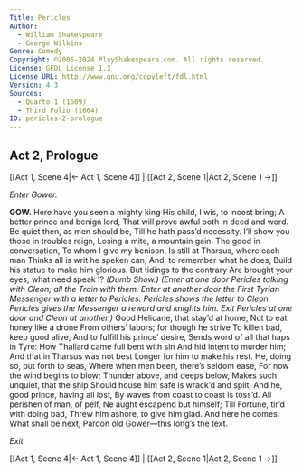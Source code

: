 ```yaml
---
Title: Pericles
Author: 
  - William Shakespeare
  - George Wilkins
Genre: Comedy
Copyright: ©2005-2024 PlayShakespeare.com. All rights reserved.
License: GFDL License 1.3
License URL: http://www.gnu.org/copyleft/fdl.html
Version: 4.3
Sources:
  - Quarto 1 (1609)
  - Third Folio (1664)
ID: pericles-2-prologue
---
```


## Act 2, Prologue
[[Act 1, Scene 4|← Act 1, Scene 4]] | [[Act 2, Scene 1|Act 2, Scene 1 →]]


*Enter Gower.*

**GOW.**
Here have you seen a mighty king
His child, I wis, to incest bring;
A better prince and benign lord,
That will prove awful both in deed and word.
Be quiet then, as men should be,
Till he hath pass’d necessity.
I’ll show you those in troubles reign,
Losing a mite, a mountain gain.
The good in conversation,
To whom I give my benison,
Is still at Tharsus, where each man
Thinks all is writ he speken can;
And, to remember what he does,
Build his statue to make him glorious.
But tidings to the contrary
Are brought your eyes; what need speak I?
*(Dumb Show.)*
*(Enter at one door Pericles talking with Cleon; all the Train with them. Enter at another door the First Tyrian Messenger with a letter to Pericles. Pericles shows the letter to Cleon. Pericles gives the Messenger a reward and knights him. Exit Pericles at one door and Cleon at another.)*
Good Helicane, that stay’d at home,
Not to eat honey like a drone
From others’ labors; for though he strive
To killen bad, keep good alive,
And to fulfill his prince’ desire,
Sends word of all that haps in Tyre:
How Thaliard came full bent with sin
And hid intent to murder him;
And that in Tharsus was not best
Longer for him to make his rest.
He, doing so, put forth to seas,
Where when men been, there’s seldom ease,
For now the wind begins to blow;
Thunder above, and deeps below,
Makes such unquiet, that the ship
Should house him safe is wrack’d and split,
And he, good prince, having all lost,
By waves from coast to coast is toss’d.
All perishen of man, of pelf,
Ne aught escapend but himself;
Till Fortune, tir’d with doing bad,
Threw him ashore, to give him glad.
And here he comes. What shall be next,
Pardon old Gower—this long’s the text.


*Exit.*

[[Act 1, Scene 4|← Act 1, Scene 4]] | [[Act 2, Scene 1|Act 2, Scene 1 →]]